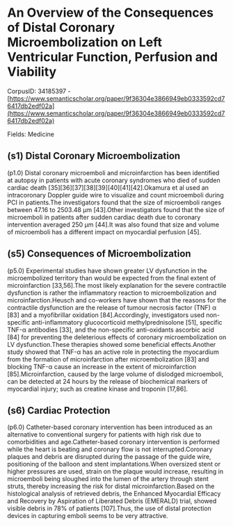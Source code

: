 # An Overview of the Consequences of Distal Coronary Microembolization on Left Ventricular Function, Perfusion and Viability

CorpusID: 34185397 - [https://www.semanticscholar.org/paper/9f36304e3866949eb0333592cd76417db2edf02a](https://www.semanticscholar.org/paper/9f36304e3866949eb0333592cd76417db2edf02a)

Fields: Medicine

## (s1) Distal Coronary Microembolization
(p1.0) Distal coronary microemboli and microinfarction has been identified at autopsy in patients with acute coronary syndromes who died of sudden cardiac death [35][36][37][38][39][40][41][42].Okamura et al used an intracoronary Doppler guide wire to visualize and count microemboli during PCI in patients.The investigators found that the size of microemboli ranges between 47.16 to 2503.48 µm [43].Other investigators found that the size of microemboli in patients after sudden cardiac death due to coronary intervention averaged 250 µm [44].It was also found that size and volume of microemboli has a different impact on myocardial perfusion [45].
## (s5) Consequences of Microembolization
(p5.0) Experimental studies have shown greater LV dysfunction in the microembolized territory than would be expected from the final extent of microinfarction [33,56].The most likely explanation for the severe contractile dysfunction is rather the inflammatory reaction to microembolization and microinfarction.Heusch and co-workers have shown that the reasons for the contractile dysfunction are the release of tumour necrosis factor (TNF) α [83] and a myofibrillar oxidation [84].Accordingly, investigators used non-specific anti-inflammatory glucocorticoid methylprednisolone [51], specific TNF-α antibodies [33], and the non-specific anti-oxidants ascorbic acid [84] for preventing the deleterious effects of coronary microembolization on LV dysfunction.These therapies showed some beneficial effects.Another study showed that TNF-α has an active role in protecting the myocardium from the formation of microinfarction after microembolization [83] and blocking TNF-α cause an increase in the extent of microinfarction [85].Microinfarction, caused by the large volume of dislodged microemboli, can be detected at 24 hours by the release of biochemical markers of myocardial injury; such as creatine kinase and troponin [17,86].
## (s6) Cardiac Protection
(p6.0) Catheter-based coronary intervention has been introduced as an alternative to conventional surgery for patients with high risk due to comorbidities and age.Catheter-based coronary intervention is performed while the heart is beating and coronary flow is not interrupted.Coronary plaques and debris are disrupted during the passage of the guide wire, positioning of the balloon and stent implantations.When oversized stent or higher pressures are used, strain on the plaque would increase, resulting in microemboli being sloughed into the lumen of the artery through stent struts, thereby increasing the risk for distal microinfarction.Based on the histological analysis of retrieved debris, the Enhanced Myocardial Efficacy and Recovery by Aspiration of Liberated Debris (EMERALD) trial, showed visible debris in 78% of patients [107].Thus, the use of distal protection devices in capturing emboli seems to be very attractive.
